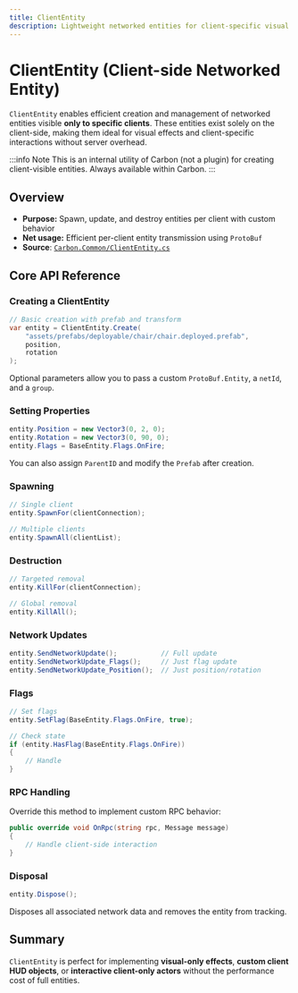 ```yaml
---
title: ClientEntity
description: Lightweight networked entities for client-specific visual elements and interactions in Carbon framework
---
```


# ClientEntity (Client-side Networked Entity)

`ClientEntity` enables efficient creation and management of networked entities visible **only to specific clients**.
These entities exist solely on the client-side, making them ideal for visual effects and client-specific interactions
without server overhead.

:::info Note
This is an internal utility of Carbon (not a plugin) for creating client-visible entities. Always available within
Carbon.
:::

## Overview

- **Purpose:** Spawn, update, and destroy entities per client with custom behavior
- **Net usage:** Efficient per-client entity transmission using `ProtoBuf`
- **Source**:
  [`Carbon.Common/ClientEntity.cs`](https://github.com/CarbonCommunity/Carbon.Common/blob/develop/src/Carbon/Components/ClientEntity.cs)

## Core API Reference

### Creating a ClientEntity

```csharp
// Basic creation with prefab and transform
var entity = ClientEntity.Create(
    "assets/prefabs/deployable/chair/chair.deployed.prefab",
    position,
    rotation
);
```

Optional parameters allow you to pass a custom `ProtoBuf.Entity`, a `netId`, and a `group`.

### Setting Properties

```csharp
entity.Position = new Vector3(0, 2, 0);
entity.Rotation = new Vector3(0, 90, 0);
entity.Flags = BaseEntity.Flags.OnFire;
```

You can also assign `ParentID` and modify the `Prefab` after creation.

### Spawning

```csharp
// Single client
entity.SpawnFor(clientConnection);

// Multiple clients
entity.SpawnAll(clientList);
```

### Destruction

```csharp
// Targeted removal
entity.KillFor(clientConnection);

// Global removal
entity.KillAll();
```

### Network Updates

```csharp
entity.SendNetworkUpdate();           // Full update
entity.SendNetworkUpdate_Flags();     // Just flag update
entity.SendNetworkUpdate_Position();  // Just position/rotation
```

### Flags

```csharp
// Set flags
entity.SetFlag(BaseEntity.Flags.OnFire, true);

// Check state
if (entity.HasFlag(BaseEntity.Flags.OnFire))
{
    // Handle
}
```

### RPC Handling

Override this method to implement custom RPC behavior:

```csharp
public override void OnRpc(string rpc, Message message)
{
    // Handle client-side interaction
}
```

### Disposal

```csharp
entity.Dispose();
```

Disposes all associated network data and removes the entity from tracking.

## Summary

`ClientEntity` is perfect for implementing **visual-only effects**, **custom client HUD objects**, or **interactive
client-only actors** without the performance cost of full entities.
